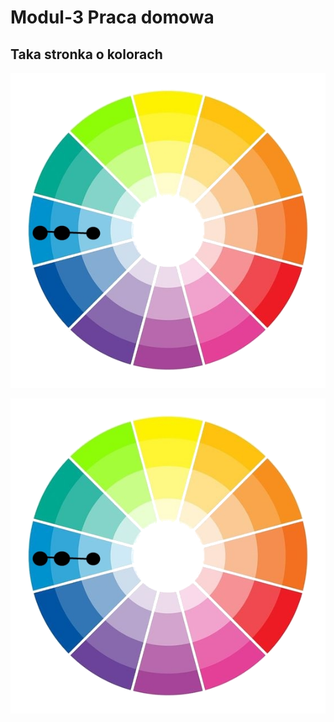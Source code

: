 # Modul-3 Praca domowa

## Taka stronka o kolorach 

![Round colors](https://github.com/przemek0000/Module-3/blob/main/images/kolory-monochromatyczne-kolo-barw.png)

![roundColors](https://github.com/przemek0000/Module-3/blob/main/images/kolory-monochromatyczne-kolo-barw.png?raw=true)
